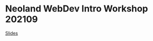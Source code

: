 # Neoland WebDev Intro Workshop 202109

[Slides](https://docs.google.com/presentation/d/1weaevjSlcevP8CPPhVtUHePGSVurI2VH6syXu9FsOt4/edit?usp=sharing)